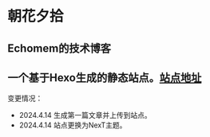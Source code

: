 # 朝花夕拾
## Echomem的技术博客
一个基于Hexo生成的静态站点。[站点地址](https://echomem.github.io)
----
变更情况：
- 2024.4.14 生成第一篇文章并上传到站点。
- 2024.4.14 站点更换为NexT主题。